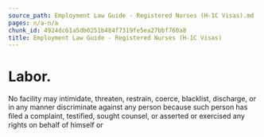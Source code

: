 ```yaml
---
source_path: Employment Law Guide - Registered Nurses (H-1C Visas).md
pages: n/a-n/a
chunk_id: 4924dc61a5db0251b484f7319fe5ea27bbf760a8
title: Employment Law Guide - Registered Nurses (H-1C Visas)
---
```

# Labor.

No facility may intimidate, threaten, restrain, coerce, blacklist, discharge, or in any manner discriminate against any person because such person has ﬁled a complaint, testiﬁed, sought counsel, or asserted or exercised any rights on behalf of himself or
